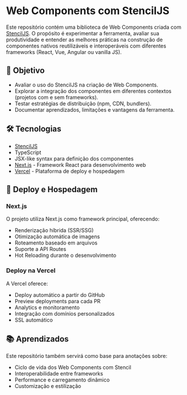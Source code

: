 # Web Components com StencilJS

Este repositório contém uma biblioteca de Web Components criada com [StencilJS](https://stenciljs.com/). O propósito é experimentar a ferramenta, avaliar sua produtividade e entender as melhores práticas na construção de componentes nativos reutilizáveis e interoperáveis com diferentes frameworks (React, Vue, Angular ou vanilla JS).

## 🚀 Objetivo

- Avaliar o uso do StencilJS na criação de Web Components.
- Explorar a integração dos componentes em diferentes contextos (projetos com e sem frameworks).
- Testar estratégias de distribuição (npm, CDN, bundlers).
- Documentar aprendizados, limitações e vantagens da ferramenta.

## 🛠️ Tecnologias

- [StencilJS](https://stenciljs.com/)
- TypeScript
- JSX-like syntax para definição dos componentes
- [Next.js](https://nextjs.org/) - Framework React para desenvolvimento web
- [Vercel](https://vercel.com) - Plataforma de deploy e hospedagem

## 🚀 Deploy e Hospedagem

### Next.js

O projeto utiliza Next.js como framework principal, oferecendo:

- Renderização híbrida (SSR/SSG)
- Otimização automática de imagens
- Roteamento baseado em arquivos
- Suporte a API Routes
- Hot Reloading durante o desenvolvimento

### Deploy na Vercel

A Vercel oferece:

- Deploy automático a partir do GitHub
- Preview deployments para cada PR
- Analytics e monitoramento
- Integração com domínios personalizados
- SSL automático

## 📚 Aprendizados

Este repositório também servirá como base para anotações sobre:

- Ciclo de vida dos Web Components com Stencil
- Interoperabilidade entre frameworks
- Performance e carregamento dinâmico
- Customização e estilização
